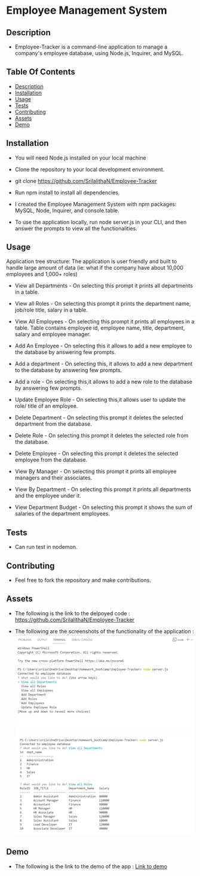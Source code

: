 # Employee Management System

## Description

- Employee-Tracker is a command-line application to manage a company's employee database, using Node.js, Inquirer, and MySQL.

## Table Of Contents

- [Description](#Description)
- [Installation](#Installation)
- [Usage](#Usage)
- [Tests](#Tests)
- [Contributing](#Contributing)
- [Assets](#Assets)
- [Demo](#Demo)

## Installation

- You will need Node.js installed on your local machine

- Clone the repository to your local development environment.

* git clone https://github.com/SrilalithaN/Employee-Tracker

* Run npm install to install all dependencies.

- I created the Employee Management System with npm packages: MySQL, Node, Inquirer, and console.table.

* To use the application locally, run node server.js in your CLI, and then answer the prompts to view all the functionalities.

## Usage

Application tree structure: The application is user friendly and built to handle large amount of data (ie: what if the company have about 10,000 employees and 1,000+ roles)

- View all Departments - On selecting this prompt it prints all departments in a table.

- View all Roles - On selecting this prompt it prints the department name, job/role title, salary in a table.

- View All Employees - On selecting this prompt it prints all employees in a table. Table contains employee id, employee name, title, department, salary and employee manager.

- Add An Employee - On selecting this it allows to add a new employee to the database by answering few prompts.

- Add a department - On selecting this, it allows to add a new department to the database by answering few prompts.

- Add a role - On selecting this,it allows to add a new role to the database by answering few prompts.

- Update Employee Role - On selecting this,it allows user to update the role/ title of an employee.

- Delete Department - On selecting this prompt it deletes the selected department from the database.

- Delete Role - On selecting this prompt it deletes the selected role from the database.

- Delete Employee - On selecting this prompt it deletes the selected employee from the database.

* View By Manager - On selecting this prompt it prints all employee managers and their associates.

* View By Department - On selecting this prompt it prints all departments and the employee under it.

* View Department Budget - On selecting this prompt it shows the sum of salaries of the department employees.

## Tests

- Can run test in nodemon.

## Contributing

- Feel free to fork the repository and make contributions.

## Assets

- The following is the link to the delpoyed code : https://github.com/SrilalithaN/Employee-Tracker

* The following are the screenshots of the functionality of the application :
  ![](assets/images/screenshot1.png)
  ![](assets/images/screenshot2.png)

## Demo

- The following is the link to the demo of the app : [Link to demo](https://watch.screencastify.com/v/Sd4tITJii6YNmTIbJWPI)
